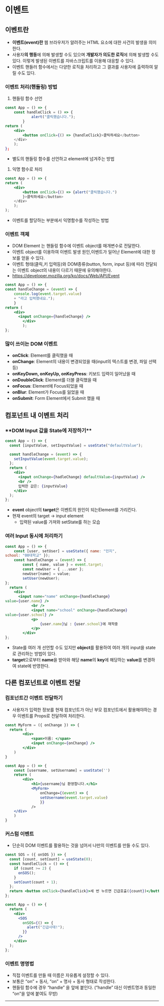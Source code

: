 # 이벤트

## 이벤트란

- **이벤트(event)란** 웹 브라우저가 알려주는 HTML 요소에 대한 사건의 발생을 의미한다.
- 사용자**의 행동**에 의해 발생할 수도 있으며 **개발자가 의도한 로직**에 의해 발생할 수도 있다. 이렇게 발생된 이벤트를 자바스크립트를 이용해 대응할 수 있다.
- 이벤트 핸들러 함수에서는 다양한 로직을 처리하고 그 결과를 사용자에 출력하여 알릴 수도 있다.

### 이벤트 처리(핸들링) 방법

1. 핸들링 함수 선언

```jsx
const App = () => {
    const handleClick = () => {
			alert("클릭했습니다.");
		}
return (
	<div>
		<button onClick={() => {handleClick}>클릭하세요</button>
	</div>
	);
};
```

- 별도의 핸들링 함수를 선언하고 element에 넘겨주는 방법

1. 익명 함수로 처리

```jsx
const App = () => {
return (
	<div>
		<button onClick={() => {alert("클릭했습니다.")
		}>클릭하세요</button>
	</div>
	);
);

```

- 이벤트를 할당하는 부분에서 익명함수를 작성하는 방법

### 이벤트 객체

- DOM Element 는 핸들링 함수에 이벤트 object를 매개변수로 전달한다.
- 이벤트 object를 이용하여 이벤트 발생 원인,이벤트가 일어난 Element에 대한 정보를 얻을 수 있다.
- 이벤트 형태(클릭,키 입력등)와 DOM종류(button, form, input 등)에 따라 전달되는 이벤트 object의 내용이 다르기 때문에 유의해야한다.
- https://developer.mozilla.org/ko/docs/Web/API/Event

```jsx
const App = () => {
const handleChange = (event) => {
	console.log(event.target.value)
	+ "라고 입력했네요.");
	}
return (
    <div>
      <input onChange={handleChange} />
		</div>
		);
};
```

### 많이 쓰이는 DOM 이벤트

- **onClick**: Element를 클릭했을 때
- **onChange**: Element의 내용이 변경되었을 때(input의 텍스트를 변경, 파일 선택 등)
- **onKeyDown, onKeyUp, onKeyPress**: 키보드 입력이 일어났을 때
- **onDoubleClick**: Element를 더블 클릭했을 때
- **onFocus**: Element에 Focus되었을 때
- **onBlur**: Element가 Focus를 잃었을 때
- **onSubmit**: Form Element에서 Submit 했을 때

## 컴포넌트 내 이벤트 처리

### \***\*DOM Input 값을 State에 저장하기\*\***

```jsx
const App = () => {
  const [inputValue, setInputValue] = useState("defaultValue");

  const handleChange = (event) => {
    setInputValue(event.target.value);
  };
  return (
    <div>
      <input onChange={hadleChange} defaultValue={inputValue} />
      <br />
      입력한 값은: {inputValue}
    </div>
  );
};
```

- **event** object의 **target**은 이벤트의 원인이 되는Element를 가리킨다.
- 현재 event의 target → input element
  - 입력된 value를 가져와 setState를 하는 모습

### 여러 Input 동시에 처리하기

```jsx
const App = () => {
	const [user, setUser] = useState({ name: "민지",
school: "00대학교" });
	const handleChange = (event) => {
		const { name, value } = event.target;
		const newUser = { ...user };
		newUser[name] = value;
		setUser(newUser);
};
  return (
    <div>
      <input name="name" onChange={handleChange}
value={user.name} />
			<br />
			<input name="school" onChange={handleChange}
value={user.school} />
			<p>
				{user.name}님 : {user.school}에 재학중
			</p>
		</div>
};
```

- State를 여러 개 선언할 수도 있지만 **object**를 활용하여 여러 개의 input을 state로 관리하는 방법이 있다.
- **target**으로부터 **name**을 받아와 해당 **name**의 **key**에 해당하는 **value**를 변경하여 state에 반영한다.

## 다른 컴포넌트로 이벤트 전달

### 컴포넌트간 이벤트 전달하기

- 사용자가 입력한 정보를 현재 컴포넌트가 아닌 부모 컴포넌트에서 활용해야하는 경우 이벤트를 Props로 전달하여 처리한다.

```jsx
const MyForm = ({ onChange }) => {
  return (
		<div>
			<span>이름: </span>
			<input onChange={onChange} />
		</div>
	)
}

const App = () => {
	const [username, setUsername] = useState('')
	return (
		<div>
			<h1>{username}님 환영합니다.</h1>
			<MyForm>
				onChange={(event) => {
				setUsername(event.target.value)
				}}
			/>
	</div>
	)
}
```

### 커스텀 이벤트

- 단순히 DOM 이벤트를 활용하는 것을 넘어서 나만의 이벤트를 만들 수도 있다.

```jsx
const SOS = ({ onSOS }) => {
  const [count, setCount] = useState(0);
  const handleClick = () => {
    if (count >= 2) {
      onSOS();
    }
    setCount(count + 1);
  };
  return <button onClick={handleClick}>세 번 누르면 긴급호출({count})</button>;
};

const App = () => {
  return (
    <div>
      <SOS
        onSOS={() => {
          alert("긴급사태!");
        }}
      />
    </div>
  );
};
```

### 이벤트 명명법

- 직접 이벤트를 만들 때 이름은 자유롭게 설정할 수 있다.
- 보통은 “on” + 동사, “on” + 명사 + 동사 형태로 작성한다.
- 핸들링 함수에 경우 “handle” 을 앞에 붙인다. (“handle” 대신 이벤트명과 동일한 “on”을 앞에 붙여도 무방)

---
